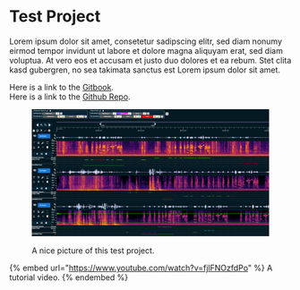 # Test Project

Lorem ipsum dolor sit amet, consetetur sadipscing elitr, sed diam nonumy eirmod tempor invidunt ut labore et dolore magna aliquyam erat, sed diam voluptua. At vero eos et accusam et justo duo dolores et ea rebum. Stet clita kasd gubergren, no sea takimata sanctus est Lorem ipsum dolor sit amet.

Here is a link to the [Gitbook](./). \
Here is a link to the [Github Repo](https://github.com/AlonCohen96/test-project).

<figure><img src=".gitbook/assets/demo.png" alt=""><figcaption><p>A nice picture of this test project.</p></figcaption></figure>



{% embed url="https://www.youtube.com/watch?v=fjlFNOzfdPo" %}
A tutorial video.
{% endembed %}
